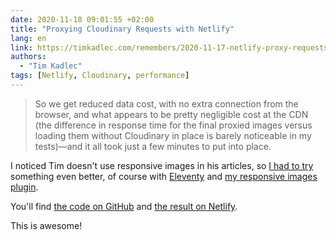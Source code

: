 ```yaml
---
date: 2020-11-18 09:01:55 +02:00
title: "Proxying Cloudinary Requests with Netlify"
lang: en
link: https://timkadlec.com/remembers/2020-11-17-netlify-proxy-requests/
authors:
  - "Tim Kadlec"
tags: [Netlify, Cloudinary, performance]
---
```


> So we get reduced data cost, with no extra connection from the browser, and what appears to be pretty negligible cost at the CDN (the difference in response time for the final proxied images versus loading them without Cloudinary in place is barely noticeable in my tests)—and it all took just a few minutes to put into place.

I noticed Tim doesn't use responsive images in his articles, so [I had to try](/notes/2020/11/18/1/) something even better, of course with [Eleventy](/tags/eleventy/) and [my responsive images plugin](https://nhoizey.github.io/images-responsiver/eleventy-plugin-images-responsiver/).

You'll find [the code on GitHub](https://github.com/nhoizey/demo-11ty-netlify-cloudinary) and [the result on Netlify](https://demo-11ty-netlify-cloudinary.netlify.app/).

This is awesome!
